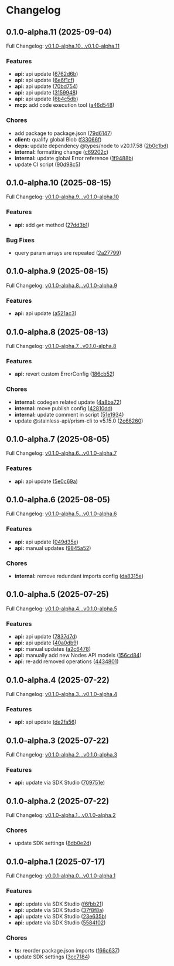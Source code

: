 # Changelog

## 0.1.0-alpha.11 (2025-09-04)

Full Changelog: [v0.1.0-alpha.10...v0.1.0-alpha.11](https://github.com/sfcompute/nodes-typescript/compare/v0.1.0-alpha.10...v0.1.0-alpha.11)

### Features

* **api:** api update ([6762d6b](https://github.com/sfcompute/nodes-typescript/commit/6762d6b0c161d52b3f46fbf4c7e1d0ff75c8850f))
* **api:** api update ([6e6f1cf](https://github.com/sfcompute/nodes-typescript/commit/6e6f1cfd598ccd813d9fa4687ca71e7fef52cce1))
* **api:** api update ([70bd754](https://github.com/sfcompute/nodes-typescript/commit/70bd75401f06c1621c4694e059c122599dbca0ac))
* **api:** api update ([3159948](https://github.com/sfcompute/nodes-typescript/commit/31599483a46a8eb52dba7a7a78b6dc3d2a56c180))
* **api:** api update ([6b4c5db](https://github.com/sfcompute/nodes-typescript/commit/6b4c5db1d8fd89e5c649a839864bd7e149096228))
* **mcp:** add code execution tool ([a46d548](https://github.com/sfcompute/nodes-typescript/commit/a46d5487d4e64b363d65737013d136bf8ef3d972))


### Chores

* add package to package.json ([79d6147](https://github.com/sfcompute/nodes-typescript/commit/79d61470ffacc4bd65958aa019e80e08da0868ce))
* **client:** qualify global Blob ([f33066f](https://github.com/sfcompute/nodes-typescript/commit/f33066f45f014f986b14aca44a4fc56e69b31400))
* **deps:** update dependency @types/node to v20.17.58 ([2b0c1bd](https://github.com/sfcompute/nodes-typescript/commit/2b0c1bd7a30c8d14c22b51aa5a3aa638d4799c47))
* **internal:** formatting change ([c69202c](https://github.com/sfcompute/nodes-typescript/commit/c69202c4e0a96c44f3ca0c2615ad6ca2f2a42b50))
* **internal:** update global Error reference ([1f9488b](https://github.com/sfcompute/nodes-typescript/commit/1f9488b7eba69020bb0851895c2824f4729f2827))
* update CI script ([90d98c5](https://github.com/sfcompute/nodes-typescript/commit/90d98c506c9878aaf8625ef6f2e87056cde21ba8))

## 0.1.0-alpha.10 (2025-08-15)

Full Changelog: [v0.1.0-alpha.9...v0.1.0-alpha.10](https://github.com/sfcompute/nodes-typescript/compare/v0.1.0-alpha.9...v0.1.0-alpha.10)

### Features

* **api:** add `get` method ([27dd3b1](https://github.com/sfcompute/nodes-typescript/commit/27dd3b11b8a93470561e0acb60627f71de431e6d))


### Bug Fixes

* query param arrays are repeated ([2a27799](https://github.com/sfcompute/nodes-typescript/commit/2a27799e11dc0eee643314241dfd5dad9af5eaf2))

## 0.1.0-alpha.9 (2025-08-15)

Full Changelog: [v0.1.0-alpha.8...v0.1.0-alpha.9](https://github.com/sfcompute/nodes-typescript/compare/v0.1.0-alpha.8...v0.1.0-alpha.9)

### Features

* **api:** api update ([a521ac3](https://github.com/sfcompute/nodes-typescript/commit/a521ac3cfc2fd8cb0766b8ab5d671160d80c2904))

## 0.1.0-alpha.8 (2025-08-13)

Full Changelog: [v0.1.0-alpha.7...v0.1.0-alpha.8](https://github.com/sfcompute/nodes-typescript/compare/v0.1.0-alpha.7...v0.1.0-alpha.8)

### Features

* **api:** revert custom ErrorConfig ([186cb52](https://github.com/sfcompute/nodes-typescript/commit/186cb5225a5de532914c1fd24f8e34688294ad51))


### Chores

* **internal:** codegen related update ([4a8ba72](https://github.com/sfcompute/nodes-typescript/commit/4a8ba72e22d870c79ea30dcc90de37cf20fe1dd5))
* **internal:** move publish config ([42810dd](https://github.com/sfcompute/nodes-typescript/commit/42810ddb26d3d78aeddf9d0b9419a8166c33ad61))
* **internal:** update comment in script ([51e1934](https://github.com/sfcompute/nodes-typescript/commit/51e193432b8af198a91381c4d55350aa271b91ff))
* update @stainless-api/prism-cli to v5.15.0 ([2c66260](https://github.com/sfcompute/nodes-typescript/commit/2c6626033c3ec5ab5109ea290b0bfec58a6afbf5))

## 0.1.0-alpha.7 (2025-08-05)

Full Changelog: [v0.1.0-alpha.6...v0.1.0-alpha.7](https://github.com/sfcompute/nodes-typescript/compare/v0.1.0-alpha.6...v0.1.0-alpha.7)

### Features

* **api:** api update ([5e0c69a](https://github.com/sfcompute/nodes-typescript/commit/5e0c69aea3ccf47572fb33002bfdc6706fd2b85d))

## 0.1.0-alpha.6 (2025-08-05)

Full Changelog: [v0.1.0-alpha.5...v0.1.0-alpha.6](https://github.com/sfcompute/nodes-typescript/compare/v0.1.0-alpha.5...v0.1.0-alpha.6)

### Features

* **api:** api update ([049d35e](https://github.com/sfcompute/nodes-typescript/commit/049d35e4b0e33a0a82e5507c74ddba54dfe5a5e1))
* **api:** manual updates ([9845a52](https://github.com/sfcompute/nodes-typescript/commit/9845a529496c5abcbe333ca7798cd5ae0e32c805))


### Chores

* **internal:** remove redundant imports config ([da8315e](https://github.com/sfcompute/nodes-typescript/commit/da8315ea1d34cfbb9e726db92a478deea92d273a))

## 0.1.0-alpha.5 (2025-07-25)

Full Changelog: [v0.1.0-alpha.4...v0.1.0-alpha.5](https://github.com/sfcompute/nodes-typescript/compare/v0.1.0-alpha.4...v0.1.0-alpha.5)

### Features

* **api:** api update ([7837d7d](https://github.com/sfcompute/nodes-typescript/commit/7837d7dab3ab7a050f1926e699d5577ee109b99a))
* **api:** api update ([40a0db9](https://github.com/sfcompute/nodes-typescript/commit/40a0db955b75d8eea3b5b6cf2b2d2132c64bd0fe))
* **api:** manual updates ([a2c6478](https://github.com/sfcompute/nodes-typescript/commit/a2c6478375b0dc0842cb1f74b20cbdb07f662f53))
* **api:** manually add new Nodes API models ([156cd84](https://github.com/sfcompute/nodes-typescript/commit/156cd84e6aecb0e30e2fcd6a5c7ac2919499d0ca))
* **api:** re-add removed operations ([4434801](https://github.com/sfcompute/nodes-typescript/commit/4434801c0b8c72d53c14cd8942c589ddc2c103b6))

## 0.1.0-alpha.4 (2025-07-22)

Full Changelog: [v0.1.0-alpha.3...v0.1.0-alpha.4](https://github.com/sfcompute/nodes-typescript/compare/v0.1.0-alpha.3...v0.1.0-alpha.4)

### Features

* **api:** api update ([de2fa56](https://github.com/sfcompute/nodes-typescript/commit/de2fa56c558d50bf6daee91440ac16ae1c52de2f))

## 0.1.0-alpha.3 (2025-07-22)

Full Changelog: [v0.1.0-alpha.2...v0.1.0-alpha.3](https://github.com/sfcompute/nodes-typescript/compare/v0.1.0-alpha.2...v0.1.0-alpha.3)

### Features

* **api:** update via SDK Studio ([709751e](https://github.com/sfcompute/nodes-typescript/commit/709751e721c1061ec63f264e7f866a9062d4d912))

## 0.1.0-alpha.2 (2025-07-22)

Full Changelog: [v0.1.0-alpha.1...v0.1.0-alpha.2](https://github.com/sfcompute/nodes-typescript/compare/v0.1.0-alpha.1...v0.1.0-alpha.2)

### Chores

* update SDK settings ([8db0e2d](https://github.com/sfcompute/nodes-typescript/commit/8db0e2dbb16e522c0e6e8970b5e2f1ddf5ee7f6f))

## 0.1.0-alpha.1 (2025-07-17)

Full Changelog: [v0.0.1-alpha.0...v0.1.0-alpha.1](https://github.com/sfcompute/nodes-typescript/compare/v0.0.1-alpha.0...v0.1.0-alpha.1)

### Features

* **api:** update via SDK Studio ([f6fbb21](https://github.com/sfcompute/nodes-typescript/commit/f6fbb21ada6d6b605cdfd650ed5691332852bcc6))
* **api:** update via SDK Studio ([37f8f8a](https://github.com/sfcompute/nodes-typescript/commit/37f8f8a31cac296661e763426063b9c551e75fb0))
* **api:** update via SDK Studio ([23e635b](https://github.com/sfcompute/nodes-typescript/commit/23e635bc0930f62db5f3acfcb8216576e0258d21))
* **api:** update via SDK Studio ([5584f02](https://github.com/sfcompute/nodes-typescript/commit/5584f024bdfd4c27b967db665eddbadb3e2acd8b))


### Chores

* **ts:** reorder package.json imports ([f66c637](https://github.com/sfcompute/nodes-typescript/commit/f66c63722ad817b550485d2edcd3d7ba0734d7c7))
* update SDK settings ([3cc7184](https://github.com/sfcompute/nodes-typescript/commit/3cc71841d6328ad119132b2b7a448076393b9660))
